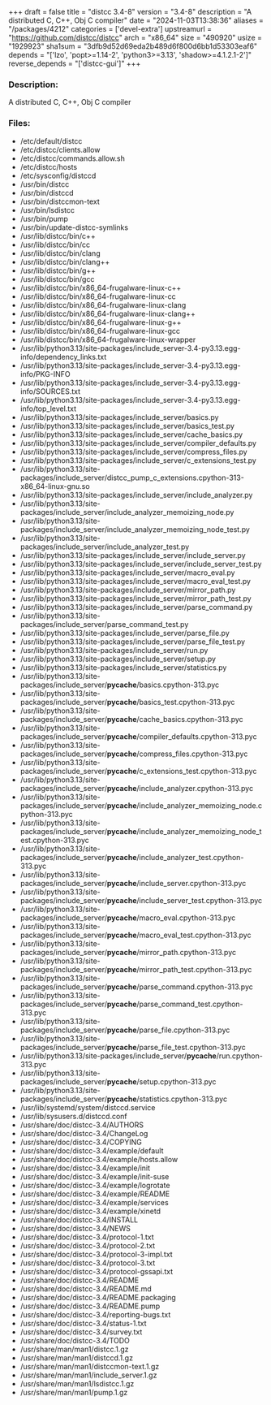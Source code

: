 +++
draft = false
title = "distcc 3.4-8"
version = "3.4-8"
description = "A distributed C, C++, Obj C compiler"
date = "2024-11-03T13:38:36"
aliases = "/packages/4212"
categories = ['devel-extra']
upstreamurl = "https://github.com/distcc/distcc"
arch = "x86_64"
size = "490920"
usize = "1929923"
sha1sum = "3dfb9d52d69eda2b489d6f800d6bb1d53303eaf6"
depends = "['lzo', 'popt>=1.14-2', 'python3>=3.13', 'shadow>=4.1.2.1-2']"
reverse_depends = "['distcc-gui']"
+++
### Description: 
A distributed C, C++, Obj C compiler

### Files: 
* /etc/default/distcc
* /etc/distcc/clients.allow
* /etc/distcc/commands.allow.sh
* /etc/distcc/hosts
* /etc/sysconfig/distccd
* /usr/bin/distcc
* /usr/bin/distccd
* /usr/bin/distccmon-text
* /usr/bin/lsdistcc
* /usr/bin/pump
* /usr/bin/update-distcc-symlinks
* /usr/lib/distcc/bin/c++
* /usr/lib/distcc/bin/cc
* /usr/lib/distcc/bin/clang
* /usr/lib/distcc/bin/clang++
* /usr/lib/distcc/bin/g++
* /usr/lib/distcc/bin/gcc
* /usr/lib/distcc/bin/x86_64-frugalware-linux-c++
* /usr/lib/distcc/bin/x86_64-frugalware-linux-cc
* /usr/lib/distcc/bin/x86_64-frugalware-linux-clang
* /usr/lib/distcc/bin/x86_64-frugalware-linux-clang++
* /usr/lib/distcc/bin/x86_64-frugalware-linux-g++
* /usr/lib/distcc/bin/x86_64-frugalware-linux-gcc
* /usr/lib/distcc/bin/x86_64-frugalware-linux-wrapper
* /usr/lib/python3.13/site-packages/include_server-3.4-py3.13.egg-info/dependency_links.txt
* /usr/lib/python3.13/site-packages/include_server-3.4-py3.13.egg-info/PKG-INFO
* /usr/lib/python3.13/site-packages/include_server-3.4-py3.13.egg-info/SOURCES.txt
* /usr/lib/python3.13/site-packages/include_server-3.4-py3.13.egg-info/top_level.txt
* /usr/lib/python3.13/site-packages/include_server/basics.py
* /usr/lib/python3.13/site-packages/include_server/basics_test.py
* /usr/lib/python3.13/site-packages/include_server/cache_basics.py
* /usr/lib/python3.13/site-packages/include_server/compiler_defaults.py
* /usr/lib/python3.13/site-packages/include_server/compress_files.py
* /usr/lib/python3.13/site-packages/include_server/c_extensions_test.py
* /usr/lib/python3.13/site-packages/include_server/distcc_pump_c_extensions.cpython-313-x86_64-linux-gnu.so
* /usr/lib/python3.13/site-packages/include_server/include_analyzer.py
* /usr/lib/python3.13/site-packages/include_server/include_analyzer_memoizing_node.py
* /usr/lib/python3.13/site-packages/include_server/include_analyzer_memoizing_node_test.py
* /usr/lib/python3.13/site-packages/include_server/include_analyzer_test.py
* /usr/lib/python3.13/site-packages/include_server/include_server.py
* /usr/lib/python3.13/site-packages/include_server/include_server_test.py
* /usr/lib/python3.13/site-packages/include_server/macro_eval.py
* /usr/lib/python3.13/site-packages/include_server/macro_eval_test.py
* /usr/lib/python3.13/site-packages/include_server/mirror_path.py
* /usr/lib/python3.13/site-packages/include_server/mirror_path_test.py
* /usr/lib/python3.13/site-packages/include_server/parse_command.py
* /usr/lib/python3.13/site-packages/include_server/parse_command_test.py
* /usr/lib/python3.13/site-packages/include_server/parse_file.py
* /usr/lib/python3.13/site-packages/include_server/parse_file_test.py
* /usr/lib/python3.13/site-packages/include_server/run.py
* /usr/lib/python3.13/site-packages/include_server/setup.py
* /usr/lib/python3.13/site-packages/include_server/statistics.py
* /usr/lib/python3.13/site-packages/include_server/__pycache__/basics.cpython-313.pyc
* /usr/lib/python3.13/site-packages/include_server/__pycache__/basics_test.cpython-313.pyc
* /usr/lib/python3.13/site-packages/include_server/__pycache__/cache_basics.cpython-313.pyc
* /usr/lib/python3.13/site-packages/include_server/__pycache__/compiler_defaults.cpython-313.pyc
* /usr/lib/python3.13/site-packages/include_server/__pycache__/compress_files.cpython-313.pyc
* /usr/lib/python3.13/site-packages/include_server/__pycache__/c_extensions_test.cpython-313.pyc
* /usr/lib/python3.13/site-packages/include_server/__pycache__/include_analyzer.cpython-313.pyc
* /usr/lib/python3.13/site-packages/include_server/__pycache__/include_analyzer_memoizing_node.cpython-313.pyc
* /usr/lib/python3.13/site-packages/include_server/__pycache__/include_analyzer_memoizing_node_test.cpython-313.pyc
* /usr/lib/python3.13/site-packages/include_server/__pycache__/include_analyzer_test.cpython-313.pyc
* /usr/lib/python3.13/site-packages/include_server/__pycache__/include_server.cpython-313.pyc
* /usr/lib/python3.13/site-packages/include_server/__pycache__/include_server_test.cpython-313.pyc
* /usr/lib/python3.13/site-packages/include_server/__pycache__/macro_eval.cpython-313.pyc
* /usr/lib/python3.13/site-packages/include_server/__pycache__/macro_eval_test.cpython-313.pyc
* /usr/lib/python3.13/site-packages/include_server/__pycache__/mirror_path.cpython-313.pyc
* /usr/lib/python3.13/site-packages/include_server/__pycache__/mirror_path_test.cpython-313.pyc
* /usr/lib/python3.13/site-packages/include_server/__pycache__/parse_command.cpython-313.pyc
* /usr/lib/python3.13/site-packages/include_server/__pycache__/parse_command_test.cpython-313.pyc
* /usr/lib/python3.13/site-packages/include_server/__pycache__/parse_file.cpython-313.pyc
* /usr/lib/python3.13/site-packages/include_server/__pycache__/parse_file_test.cpython-313.pyc
* /usr/lib/python3.13/site-packages/include_server/__pycache__/run.cpython-313.pyc
* /usr/lib/python3.13/site-packages/include_server/__pycache__/setup.cpython-313.pyc
* /usr/lib/python3.13/site-packages/include_server/__pycache__/statistics.cpython-313.pyc
* /usr/lib/systemd/system/distccd.service
* /usr/lib/sysusers.d/distccd.conf
* /usr/share/doc/distcc-3.4/AUTHORS
* /usr/share/doc/distcc-3.4/ChangeLog
* /usr/share/doc/distcc-3.4/COPYING
* /usr/share/doc/distcc-3.4/example/default
* /usr/share/doc/distcc-3.4/example/hosts.allow
* /usr/share/doc/distcc-3.4/example/init
* /usr/share/doc/distcc-3.4/example/init-suse
* /usr/share/doc/distcc-3.4/example/logrotate
* /usr/share/doc/distcc-3.4/example/README
* /usr/share/doc/distcc-3.4/example/services
* /usr/share/doc/distcc-3.4/example/xinetd
* /usr/share/doc/distcc-3.4/INSTALL
* /usr/share/doc/distcc-3.4/NEWS
* /usr/share/doc/distcc-3.4/protocol-1.txt
* /usr/share/doc/distcc-3.4/protocol-2.txt
* /usr/share/doc/distcc-3.4/protocol-3-impl.txt
* /usr/share/doc/distcc-3.4/protocol-3.txt
* /usr/share/doc/distcc-3.4/protocol-gssapi.txt
* /usr/share/doc/distcc-3.4/README
* /usr/share/doc/distcc-3.4/README.md
* /usr/share/doc/distcc-3.4/README.packaging
* /usr/share/doc/distcc-3.4/README.pump
* /usr/share/doc/distcc-3.4/reporting-bugs.txt
* /usr/share/doc/distcc-3.4/status-1.txt
* /usr/share/doc/distcc-3.4/survey.txt
* /usr/share/doc/distcc-3.4/TODO
* /usr/share/man/man1/distcc.1.gz
* /usr/share/man/man1/distccd.1.gz
* /usr/share/man/man1/distccmon-text.1.gz
* /usr/share/man/man1/include_server.1.gz
* /usr/share/man/man1/lsdistcc.1.gz
* /usr/share/man/man1/pump.1.gz
